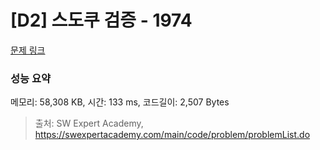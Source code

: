 # [D2] 스도쿠 검증 - 1974 

[문제 링크](https://swexpertacademy.com/main/code/problem/problemDetail.do?contestProbId=AV5Psz16AYEDFAUq) 

### 성능 요약

메모리: 58,308 KB, 시간: 133 ms, 코드길이: 2,507 Bytes



> 출처: SW Expert Academy, https://swexpertacademy.com/main/code/problem/problemList.do